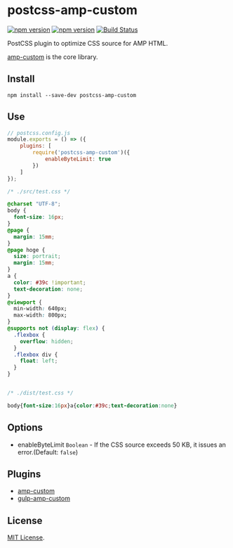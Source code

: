 # postcss-amp-custom

[![npm version](https://badge.fury.io/js/postcss-amp-custom.svg)](https://badge.fury.io/js/postcss-amp-custom)
[![npm version](https://badge.fury.io/js/gulp-amp-custom.svg)](https://badge.fury.io/js/postcss-amp-custom)
[![Build Status](https://travis-ci.org/kimulaco/postcss-amp-custom.svg?branch=master)](https://travis-ci.org/kimulaco/postcss-amp-custom)

PostCSS plugin to optimize CSS source for AMP HTML.

[amp-custom](https://github.com/kimulaco/amp-custom) is the core library.

## Install

```shell
npm install --save-dev postcss-amp-custom
```

## Use

```js
// postcss.config.js
module.exports = () => ({
    plugins: [
        require('postcss-amp-custom')({
            enableByteLimit: true
        })
    ]
});
```

```css
/* ./src/test.css */

@charset "UTF-8";
body {
  font-size: 16px;
}
@page {
  margin: 15mm;
}
@page hoge {
  size: portrait;
  margin: 15mm;
}
a {
  color: #39c !important;
  text-decoration: none;
}
@viewport {
  min-width: 640px;
  max-width: 800px;
}
@supports not (display: flex) {
  .flexbox {
    overflow: hidden;
  }
  .flexbox div {
    float: left;
  }
}


/* ./dist/test.css */

body{font-size:16px}a{color:#39c;text-decoration:none}
```

## Options

- enableByteLimit `Boolean` - If the CSS source exceeds 50 KB, it issues an error.(Default: `false`)

## Plugins

- [amp-custom](https://github.com/kimulaco/amp-custom)
- [gulp-amp-custom](https://github.com/kimulaco/gulp-amp-custom)

## License

[MIT License](https://github.com/kimulaco/postcss-amp-custom/blob/master/LICENSE).
